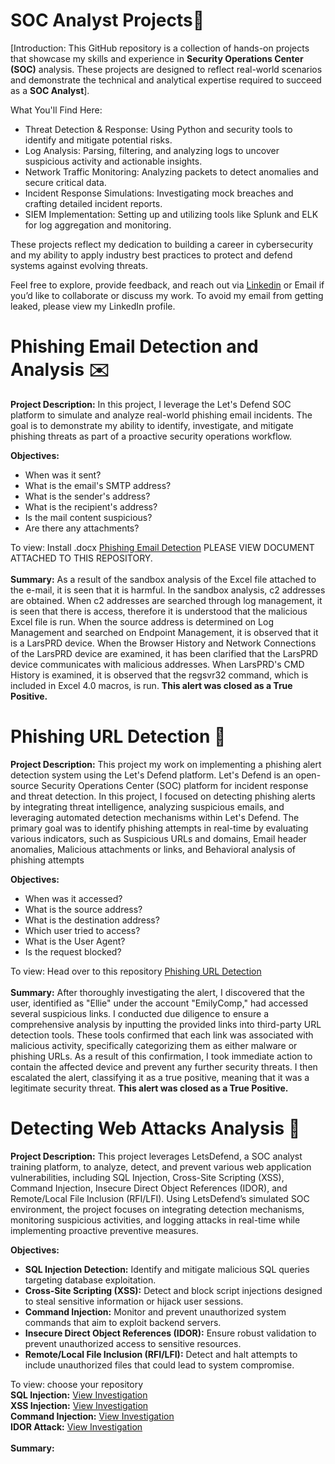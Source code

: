 # SOC Analyst Projects🔎

[Introduction: This GitHub repository is a collection of hands-on projects that showcase my skills and experience in <b>Security Operations Center (SOC)</b> analysis. These projects are designed to reflect real-world scenarios and demonstrate the technical and analytical expertise required to succeed as a <b>SOC Analyst</b>].

What You'll Find Here:
<div>
  <ul>
    <li>Threat Detection & Response: Using Python and security tools to identify and mitigate potential risks.</li>
    <li>Log Analysis: Parsing, filtering, and analyzing logs to uncover suspicious activity and actionable insights.</li>
    <li>Network Traffic Monitoring: Analyzing packets to detect anomalies and secure critical data.</li>
    <li>Incident Response Simulations: Investigating mock breaches and crafting detailed incident reports.</li>
    <li>SIEM Implementation: Setting up and utilizing tools like Splunk and ELK for log aggregation and monitoring.</li>
    </ul>
</div>

These projects reflect my dedication to building a career in cybersecurity and my ability to apply industry best practices to protect and defend systems against evolving threats.

Feel free to explore, provide feedback, and reach out via <a href="https://www.linkedin.com/in/bradley-vilsaint-414329267/">Linkedin</a> or Email if you’d like to collaborate or discuss my work. To avoid my email from getting leaked, please view my LinkedIn profile.
<br>
# Phishing Email Detection and Analysis ✉️
<b>Project Description:</b>
In this project, I leverage the Let's Defend SOC platform to simulate and analyze real-world phishing email incidents. The goal is to demonstrate my ability to identify, investigate, and mitigate phishing threats as part of a proactive security operations workflow.
<div>
  <b>Objectives:</b>
  <ul>
      <li>When was it sent?</li>
      <li>What is the email's SMTP address?</li>
      <li>What is the sender's address?</li>
      <li>What is the recipient's address?</li>
      <li>Is the mail content suspicious?</li> 
      <li>Are there any attachments?</li> 
  </ul>
  To view: Install .docx <b></b><a href="">Phishing Email Detection</a></b> PLEASE VIEW DOCUMENT ATTACHED TO THIS REPOSITORY. 
</div>
<br>
<b>Summary:</b> 
As a result of the sandbox analysis of the Excel file attached to the e-mail, it is seen that it is harmful. In the sandbox analysis, c2 addresses are obtained. When c2 addresses are searched through log management, it is seen that there is access, therefore it is understood that the malicious Excel file is run. When the source address is determined on Log Management and searched on Endpoint Management, it is observed that it is a LarsPRD device. When the Browser History and Network Connections of the LarsPRD device are examined, it has been clarified that the LarsPRD device communicates with malicious addresses. When LarsPRD's CMD History is examined, it is observed that the regsvr32 command, which is included in Excel 4.0 macros, is run. <b>This alert was closed as a True Positive.</b><br>

# Phishing URL Detection 🛜
<b>Project Description:</b>
This project my work on implementing a phishing alert detection system using the Let's Defend platform. Let's Defend is an open-source Security Operations Center (SOC) platform for incident response and threat detection. In this project, I focused on detecting phishing alerts by integrating threat intelligence, analyzing suspicious emails, and leveraging automated detection mechanisms within Let's Defend. The primary goal was to identify phishing attempts in real-time by evaluating various indicators, such as Suspicious URLs and domains, Email header anomalies, Malicious attachments or links, and Behavioral analysis of phishing attempts
<div>
  <b>Objectives:</b>
  <ul>
    <li>When was it accessed?</li>
    <li>What is the source address?</li>
    <li>What is the destination address?</li>
    <li>Which user tried to access?</li>
    <li>What is the User Agent?</li>
    <li>Is the request blocked?</li>
  </ul>
  To view: Head over to this repository <b></b><a href="https://github.com/BradVil21/LetsDefend-Phishing-Detection/tree/main">Phishing URL Detection</a></b>
</div>
<br>
<b>Summary:</b> 
After thoroughly investigating the alert, I discovered that the user, identified as "Ellie" under the account "EmilyComp," had accessed several suspicious links. I conducted due diligence to ensure a comprehensive analysis by inputting the provided links into third-party URL detection tools. These tools confirmed that each link was associated with malicious activity, specifically categorizing them as either malware or phishing URLs. As a result of this confirmation, I took immediate action to contain the affected device and prevent any further security threats. I then escalated the alert, classifying it as a true positive, meaning that it was a legitimate security threat. <b>This alert was closed as a True Positive.</b><br>

# Detecting Web Attacks Analysis 💽
<b>Project Description:</b>
This project leverages LetsDefend, a SOC analyst training platform, to analyze, detect, and prevent various web application vulnerabilities, including SQL Injection, Cross-Site Scripting (XSS), Command Injection, Insecure Direct Object References (IDOR), and Remote/Local File Inclusion (RFI/LFI). Using LetsDefend’s simulated SOC environment, the project focuses on integrating detection mechanisms, monitoring suspicious activities, and logging attacks in real-time while implementing proactive preventive measures.
<div>
  <b>Objectives:</b>
  <ul>
    <li><b>SQL Injection Detection:</b> Identify and mitigate malicious SQL queries targeting database exploitation.</li>
    <li><b>Cross-Site Scripting (XSS):</b>  Detect and block script injections designed to steal sensitive information or hijack user sessions.</li>
    <li><b>Command Injection:</b>  Monitor and prevent unauthorized system commands that aim to exploit backend servers.</li>
    <li><b>Insecure Direct Object References (IDOR):</b>  Ensure robust validation to prevent unauthorized access to sensitive resources.</li>
    <li><b>Remote/Local File Inclusion (RFI/LFI):</b>  Detect and halt attempts to include unauthorized files that could lead to system compromise.</li>
  </ul>
  To view: choose your repository
  <br>
  <b>SQL Injection:</b> <a href="https://github.com/BradVil21/SQL-Injection">View Investigation</a>
  <br>
  <b>XSS Injection:</b> <a href="https://github.com/BradVil21/XSS-Injection">View Investigation</a>
   <br>
  <b>Command Injection:</b> <a href="">View Investigation</a>
   <br>
  <b>IDOR Attack:</b> <a href="">View Investigation</a>
</div>
<br>
  <b>Summary:</b> 
      




